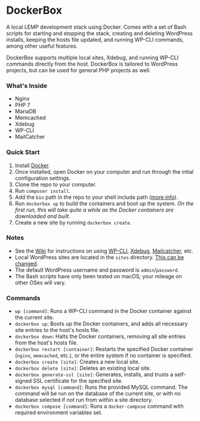 # DockerBox

A local LEMP development stack using Docker. Comes with a set of Bash scripts for starting and stopping the stack, creating and deleting WordPress installs, keeping the hosts file updated, and running WP-CLI commands, among other useful features.

DockerBox supports multiple local sites, Xdebug, and running WP-CLI commands directly from the host. DockerBox is tailored to WordPress projects, but can be used for general PHP projects as well.

### What's Inside

- Nginx
- PHP 7
- MariaDB
- Memcached
- Xdebug
- WP-CLI
- MailCatcher

### Quick Start

1. Install [Docker](https://www.docker.com/products/docker#/mac).
2. Once installed, open Docker on your computer and run through the intial configuration settings.
3. Clone the repo to your computer.
4. Run `composer install`.
5. Add the `bin` path in the repo to your shell include path ([more info](https://github.com/DockerBox/dockerbox/wiki/Shell-Include-Path-Configuration)).
6. Run `dockerbox up` to build the containers and boot up the system. *On the first run, this will take quite a while as the Docker containers are downloaded and built.*
7. Create a new site by running `dockerbox create`.

### Notes

- See the [Wiki](https://github.com/DockerBox/dockerbox/wiki) for instructions on using [WP-CLI](https://github.com/DockerBox/dockerbox/wiki/Using-WP-CLI), [Xdebug](https://github.com/DockerBox/dockerbox/wiki/Using-Xdebug), [Mailcatcher](https://github.com/DockerBox/dockerbox/wiki/Using-Mailcatcher), etc.
- Local WordPress sites are located in the `sites` directory. [This can be changed](https://github.com/DockerBox/dockerbox/wiki/Changing-the-Location-of-the-%22sites%22-Directory).
- The default WordPress username and password is `admin`/`password`.
- The Bash scripts have only been tested on macOS; your mileage on other OSes will vary.

### Commands

- `wp [command]`: Runs a WP-CLI command in the Docker container against the current site.
- `dockerbox up`: Boots up the Docker containers, and adds all necessary site entries to the host's hosts file.
- `dockerbox down`: Halts the Docker containers, removing all site entries from the host's hosts file.
- `dockerbox restart [container]`: Restarts the specified Docker container (`nginx`, `memcached`, etc.), or the entire system if no container is specified.
- `dockerbox create [site]`: Creates a new local site.
- `dockerbox delete [site]`: Deletes an existing local site.
- `dockerbox generate-ssl [site]`: Generates, installs, and trusts a self-signed SSL certificate for the specified site.
- `dockerbox mysql [command]`: Runs the provided MySQL command. The command will be run on the database of the current site, or with no database selected if not run from within a site directory.
- `dockerbox compose [command]`: Runs a `docker-compose` command with required environment variables set.
